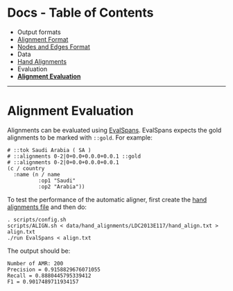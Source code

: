Docs - Table of Contents
====

 * Output formats
  * [Alignment Format](./Alignment_Format.md)
  * [Nodes and Edges Format](./Nodes_and_Edges_Format.md)
 * Data
  * [Hand Alignments](./Hand_Alignments.md)
 * Evaluation
  * [**Alignment Evaluation**](./Alignment_Evaluation.md)

---

Alignment Evaluation
=================

Alignments can be evaluated using [EvalSpans](../src/EvalSpans.scala).  EvalSpans expects the gold alignments to be
marked with `::gold`.  For example:

```
# ::tok Saudi Arabia ( SA )
# ::alignments 0-2|0+0.0+0.0.0+0.0.1 ::gold
# ::alignments 0-2|0+0.0+0.0.0+0.0.1
(c / country
  :name (n / name
          :op1 "Saudi"
          :op2 "Arabia"))
```

To test the performance of the automatic aligner, first create the [hand alignments file](./Hand_Alignments.md) and then
do:

    . scripts/config.sh
    scripts/ALIGN.sh < data/hand_alignments/LDC2013E117/hand_align.txt > align.txt
    ./run EvalSpans < align.txt

The output should be:

    Number of AMR: 200
    Precision = 0.9158829676071055
    Recall = 0.8880445795339412
    F1 = 0.9017489711934157

